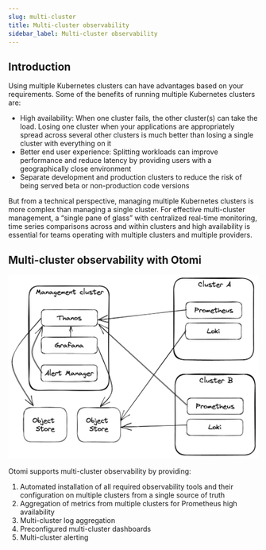 ```yaml
---
slug: multi-cluster
title: Multi-cluster observability
sidebar_label: Multi-cluster observability
---
```


## Introduction

Using multiple Kubernetes clusters can have advantages based on your requirements. Some of the benefits of running multiple Kubernetes clusters are:

- High availability: When one cluster fails, the other cluster(s) can take the load. Losing one cluster when your applications are appropriately spread across several other clusters is much better than losing a single cluster with everything on it
- Better end user experience: Splitting workloads can improve performance and reduce latency by providing users with a geographically close environment
- Separate development and production clusters to reduce the risk of being served beta or non-production code versions

But from a technical perspective, managing multiple Kubernetes clusters is more complex than managing a single cluster. For effective multi-cluster management, a “single pane of glass” with centralized real-time monitoring, time series comparisons across and within clusters and high availability is essential for teams operating with multiple clusters and multiple providers.

## Multi-cluster observability with Otomi

![multi-cluster](../img/multi-cluster-observability.png)

Otomi supports multi-cluster observability by providing:

1. Automated installation of all required observability tools and their configuration on multiple clusters from a single source of truth
2. Aggregation of metrics from multiple clusters for Prometheus high availability
3. Multi-cluster log aggregation
4. Preconfigured multi-cluster dashboards
5. Multi-cluster alerting


